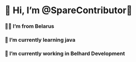 # 👋 Hi, I’m @SpareContributor🥰
### 😶‍🌫️ I’m from Belarus
### 🦾 I’m currently learning java
### 🔭 I’m currently working in Belhard Development

